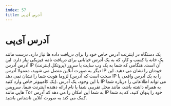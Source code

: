 ```yaml
---
index: 57
title: آدرس آی‌پی
---
```

# آدرس آی‌پی

یک دستگاه در اینترنت آدرس خاص خود را برای دریافت داده ها نیاز دارد، درست مانند یک خانه یا کسب و کار، که به یک آدرس خیابانی برای دریافت نامه فیزیکی نیاز دارد. این آدرس آدرس IP (پروتکل اینترنت) آن است. هنگامی که شما به یک وب سایت یا سرور دیگر به صورت آنلاین متصل می شوید، معمولا آدرس IP خودتان را نشان می دهید. این لزوما هویت شما را نشان نمی دهد (سخت است که آدرس IP را به یک آدرس واقعی یا یک کامپیوتر خاص وارد کنید). با این وجود، یک آدرس IP می تواند اطلاعاتی را درباره شما به همراه داشته باشد، مانند محل تقریبی شما یا نام ارائه دهنده اینترنت شما. سرویس هایی مانند Tor به شما این امکان را می دهد که آدرس IP خود را پنهان کنید، که به شما کمک می کند به صورت آنلاین ناشناس باشید.